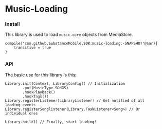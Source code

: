 # Music-Loading
### Install
This library is used to load ```music-core``` objects from MediaStore.
```
compile('com.github.SubstanceMobile.SDK:music-loading:-SNAPSHOT'@aar){
    transitive = true
}
```

### API
The basic use for this library is this:
```
Library.init(Context, LibraryConfig() // Initialization
        .put(MusicType.SONGS)
        .hookPlayback()
        .hookTags())
Library.registerListener(LibraryListener) // Get notified of all loading events
Library.registerSonglistener(Library.TaskListener<Song>) // Or individual ones

Library.build() // Finally, start loading!
```